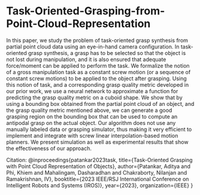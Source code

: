 # Task-Oriented-Grasping-from-Point-Cloud-Representation


In this paper, we study the problem of task-oriented grasp synthesis from partial point cloud data using an eye-in-hand camera configuration. In task-oriented grasp synthesis, a grasp has to be selected so that the object is not lost during manipulation, and it is also ensured that adequate force/moment can be applied to perform the task. We formalize the notion of a gross manipulation task as a constant screw motion (or a sequence of constant screw motions) to be applied to the object after grasping. Using this notion of task, and a corresponding grasp quality metric developed in our prior work, we use a neural network to approximate a function for predicting the grasp quality metric on a cuboid shape. We show that by using a bounding box obtained from the partial point cloud of an object, and the grasp quality metric mentioned above, we can generate a good grasping region on the bounding box that can be used to compute an antipodal grasp on the actual object. Our algorithm does not use any manually labeled data or grasping simulator, thus making it very efficient to implement and integrate with screw linear interpolation-based motion planners. We present simulation as well as experimental results that show the effectiveness of our approach.


Citation:
@inproceedings{patankar2023task,
  title={Task-Oriented Grasping with Point Cloud Representation of Objects},
  author={Patankar, Aditya and Phi, Khiem and Mahalingam, Dasharadhan and Chakraborty, Nilanjan and Ramakrishnan, IV},
  booktitle={2023 IEEE/RSJ International Conference on Intelligent Robots and Systems (IROS)},
  year={2023},
  organization={IEEE}
}

